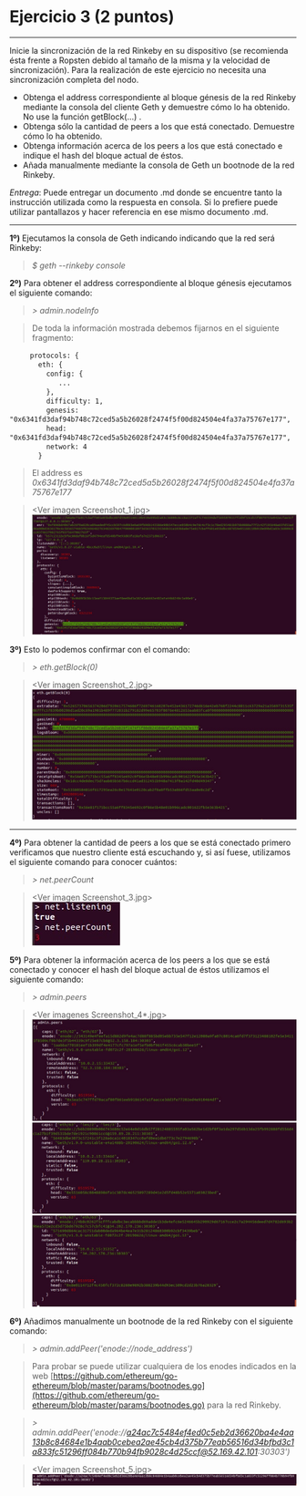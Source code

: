 # Ejercicio 3 (2 puntos) 
---
Inicie la sincronización de la red Rinkeby en su dispositivo (se recomienda ésta frente a Ropsten debido al tamaño de la misma y la velocidad de sincronización).
Para la realización de este ejercicio no necesita una sincronización completa del nodo.
- Obtenga el address correspondiente al bloque génesis de la red Rinkeby mediante la consola del cliente Geth y demuestre cómo lo ha obtenido. No use la función getBlock(...) .
- Obtenga sólo la cantidad de peers a los que está conectado. Demuestre cómo lo ha obtenido.
- Obtenga información acerca de los peers a los que está conectado e indique el hash del bloque actual de éstos.
- Añada manualmente mediante la consola de Geth un bootnode de la red Rinkeby.

_Entrega_: Puede entregar un documento .md donde se encuentre tanto la instrucción utilizada como la respuesta en consola. Si lo prefiere puede utilizar pantallazos y hacer referencia en ese mismo documento .md.

---

**1º)** Ejecutamos la consola de Geth indicando indicando que la red será Rinkeby: 

> _\$ geth --rinkeby console_  

**2º)** Para obtener el address correspondiente al bloque génesis ejecutamos el siguiente comando:

> _\> admin.nodeInfo_  

> De toda la información mostrada debemos fijarnos en el siguiente fragmento:

```
     protocols: {
       eth: {
         config: {
            ...
         },
         difficulty: 1,
         genesis: "0x6341fd3daf94b748c72ced5a5b26028f2474f5f00d824504e4fa37a75767e177",
         head: "0x6341fd3daf94b748c72ced5a5b26028f2474f5f00d824504e4fa37a75767e177",
         network: 4
       }
```

> El address es _*0x6341fd3daf94b748c72ced5a5b26028f2474f5f00d824504e4fa37a75767e177*_

> \<Ver imagen Screenshot_1.jpg>  
![Screenshot_1.jpg](Screenshot_1.jpg)


**3º)** Esto lo podemos confirmar con el comando:

> _\> eth.getBlock(0)_

> \<Ver imagen Screenshot_2.jpg>  
![Screenshot_2.jpg](Screenshot_2.jpg)

---

**4º)** Para obtener la cantidad de peers a los que se está conectado primero verificamos que nuestro cliente está escuchando y, si así fuese, utilizamos el siguiente comando para conocer cuántos:

> _\> net.peerCount_

> \<Ver imagen Screenshot_3.jpg>  
![Screenshot_3.jpg](Screenshot_3.jpg)


**5º)** Para obtener la información acerca de los peers a los que se está conectado y conocer el hash del bloque actual de éstos utilizamos el siguiente comando:

> _\> admin.peers_

> \<Ver imagenes Screenshot_4*.jpg>  
![Screenshot_41.jpg](Screenshot_41.jpg)
![Screenshot_42.jpg](Screenshot_42.jpg)
![Screenshot_43.jpg](Screenshot_43.jpg)

**6º)** Añadimos manualmente un bootnode de la red Rinkeby con el siguiente comando:

> _\> admin.addPeer('enode://node_address')_

>Para probar se puede utilizar cualquiera de los enodes indicados en la web [https://github.com/ethereum/go-ethereum/blob/master/params/bootnodes.go](https://github.com/ethereum/go-ethereum/blob/master/params/bootnodes.go) para la red Rinkeby.

> _\> admin.addPeer('enode://a24ac7c5484ef4ed0c5eb2d36620ba4e4aa13b8c84684e1b4aab0cebea2ae45cb4d375b77eab56516d34bfbd3c1a833fc51296ff084b770b94fb9028c4d25ccf@52.169.42.101:30303')_

> \<Ver imagen Screenshot_5.jpg>  
![Screenshot_5.jpg](Screenshot_5.jpg)

